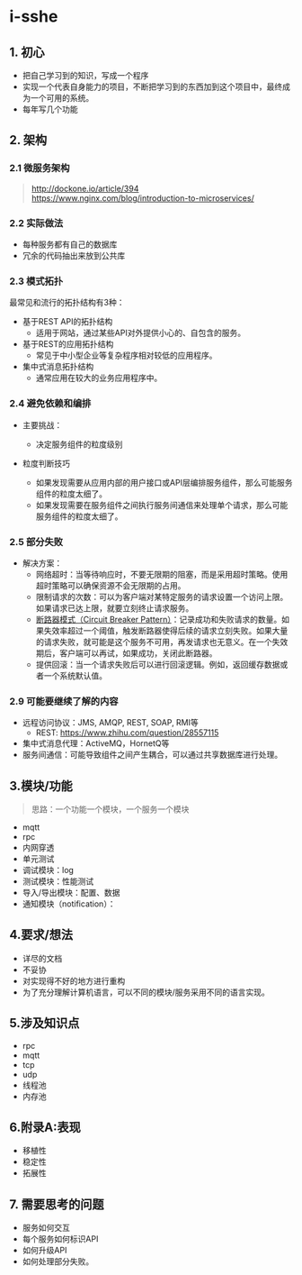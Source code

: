 # i-sshe

## 1. 初心
* 把自己学习到的知识，写成一个程序
* 实现一个代表自身能力的项目，不断把学习到的东西加到这个项目中，最终成为一个可用的系统。
* 每年写几个功能

## 2. 架构
### 2.1 微服务架构
> http://dockone.io/article/394  
> https://www.nginx.com/blog/introduction-to-microservices/  
### 2.2 实际做法
* 每种服务都有自己的数据库
* 冗余的代码抽出来放到公共库

### 2.3 模式拓扑
最常见和流行的拓扑结构有3种：
* 基于REST API的拓扑结构
    * 适用于网站，通过某些API对外提供小心的、自包含的服务。
* 基于REST的应用拓扑结构
    * 常见于中小型企业等复杂程序相对较低的应用程序。
* 集中式消息拓扑结构
    * 通常应用在较大的业务应用程序中。

### 2.4 避免依赖和编排
* 主要挑战：
    * 决定服务组件的粒度级别

* 粒度判断技巧
    * 如果发现需要从应用内部的用户接口或API层编排服务组件，那么可能服务组件的粒度太细了。
    * 如果发现需要在服务组件之间执行服务间通信来处理单个请求，那么可能服务组件的粒度太细了。


### 2.5 部分失败

* 解决方案：
  * 网络超时：当等待响应时，不要无限期的阻塞，而是采用超时策略。使用超时策略可以确保资源不会无限期的占用。
  * 限制请求的次数：可以为客户端对某特定服务的请求设置一个访问上限。如果请求已达上限，就要立刻终止请求服务。
  * [断路器模式（Circuit Breaker Pattern）](http://martinfowler.com/bliki/CircuitBreaker.html)：记录成功和失败请求的数量。如果失效率超过一个阈值，触发断路器使得后续的请求立刻失败。如果大量的请求失败，就可能是这个服务不可用，再发请求也无意义。在一个失效期后，客户端可以再试，如果成功，关闭此断路器。
  * 提供回滚：当一个请求失败后可以进行回滚逻辑。例如，返回缓存数据或者一个系统默认值。


### 2.9 可能要继续了解的内容
* 远程访问协议：JMS, AMQP, REST, SOAP, RMI等
    * REST: https://www.zhihu.com/question/28557115
* 集中式消息代理：ActiveMQ，HornetQ等
* 服务间通信：可能导致组件之间产生耦合，可以通过共享数据库进行处理。

## 3.模块/功能
> 思路：一个功能一个模块，一个服务一个模块

* mqtt
* rpc
* 内网穿透
* 单元测试
* 调试模块：log
* 测试模块：性能测试
* 导入/导出模块：配置、数据
* 通知模块（notification）：

## 4.要求/想法
* 详尽的文档
* 不妥协
* 对实现得不好的地方进行重构
* 为了充分理解计算机语言，可以不同的模块/服务采用不同的语言实现。

## 5.涉及知识点
* rpc
* mqtt
* tcp
* udp
* 线程池
* 内存池


## 6.附录A:表现
* 移植性
* 稳定性
* 拓展性




## 7. 需要思考的问题

* 服务如何交互
* 每个服务如何标识API
* 如何升级API
* 如何处理部分失败。




